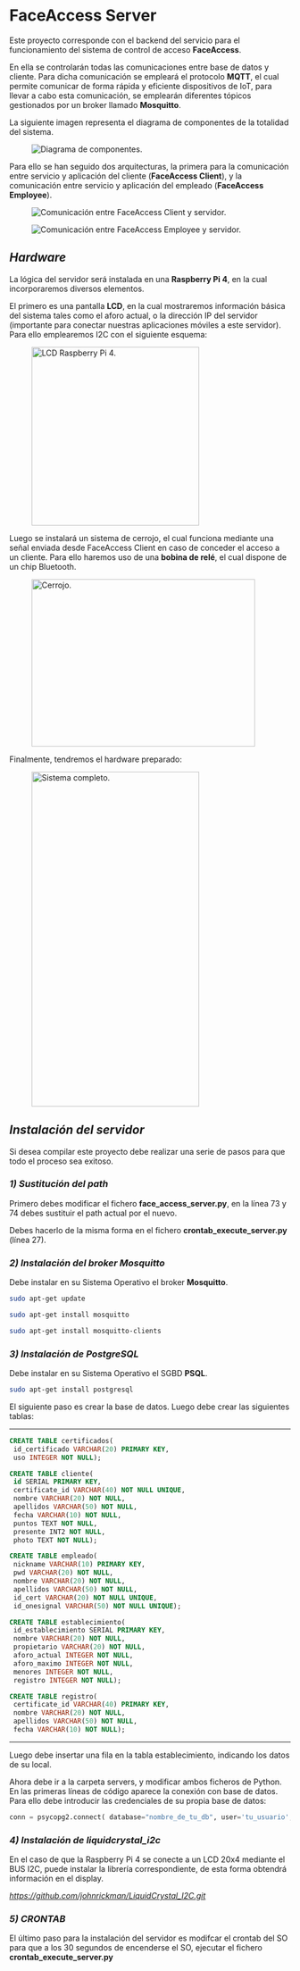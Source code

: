 # FaceAccess Server

Este proyecto corresponde con el backend del servicio para el funcionamiento del sistema de control de acceso **FaceAccess**.

En ella se controlarán todas las comunicaciones entre base de datos y cliente. Para dicha comunicación se empleará el protocolo **MQTT**, el cual permite comunicar de forma rápida y eficiente dispositivos de IoT, para llevar a cabo esta comunicación, se emplearán diferentes tópicos gestionados por un broker llamado **Mosquitto**. 

La siguiente imagen representa el diagrama de componentes de la totalidad del sistema.

<figure>
  <img
  src="./photos/components.png"
  alt="Diagrama de componentes.">
</figure>

Para ello se han seguido dos arquitecturas, la primera para la comunicación entre servicio y aplicación del cliente (**FaceAccess Client**), y la comunicación entre servicio y aplicación del empleado (**FaceAccess Employee**).

<figure>
  <img
  src="./photos/arch1.png"
  alt="Comunicación entre FaceAccess Client y servidor.">
</figure>


<figure>
  <img
  src="./photos/arch2.png"
  alt="Comunicación entre FaceAccess Employee y servidor.">
</figure>

## *Hardware*

La lógica del servidor será instalada en una **Raspberry Pi 4**, en la cual incorporaremos diversos elementos.

El primero es una pantalla **LCD**, en la cual mostraremos información básica del sistema tales como el aforo actual, o la dirección IP del servidor (importante para conectar nuestras aplicaciones móviles a este servidor). Para ello emplearemos I2C con el siguiente esquema:

<figure>
  <img
  src="./photos/lcd.png"
  width="300" height="320"
  alt="LCD Raspberry Pi 4.">
</figure>

Luego se instalará un sistema de cerrojo, el cual funciona mediante una señal enviada desde FaceAccess Client en caso de conceder el acceso a un cliente. Para ello haremos uso de una **bobina de relé**, el cual dispone de un chip Bluetooth.

<figure>
  <img
  src="./photos/lock.png"
  width="400" height="300"
  alt="Cerrojo.">
</figure>

Finalmente, tendremos el hardware preparado:

<figure>
  <img
  src="./photos/total.png"
  width="300" height="600"
  alt="Sistema completo.">
</figure>

## *Instalación del servidor*

Si desea compilar este proyecto debe realizar una serie de pasos para que todo el proceso sea exitoso.

### *1) Sustitución del path*

Primero debes modificar el fichero **face_access_server.py**, en la línea 73 y 74 debes sustituir el path actual por el nuevo.

Debes hacerlo de la misma forma en el fichero **crontab_execute_server.py** (línea 27).

### *2) Instalación del broker Mosquitto*

Debe instalar en su Sistema Operativo el broker **Mosquitto**.

   ```sh
   sudo apt-get update

   sudo apt-get install mosquitto

   sudo apt-get install mosquitto-clients
   ```

### *3) Instalación de PostgreSQL*

Debe instalar en su Sistema Operativo el SGBD **PSQL**.

   ```sh
   sudo apt-get install postgresql
   ```

El siguiente paso es crear la base de datos. Luego debe crear las siguientes tablas:

----------------------------------------------------

   ```sql
   CREATE TABLE certificados(
    id_certificado VARCHAR(20) PRIMARY KEY,
    uso INTEGER NOT NULL);

   CREATE TABLE cliente(
    id SERIAL PRIMARY KEY,
    certificate_id VARCHAR(40) NOT NULL UNIQUE,
    nombre VARCHAR(20) NOT NULL,
    apellidos VARCHAR(50) NOT NULL,
    fecha VARCHAR(10) NOT NULL,
    puntos TEXT NOT NULL,
    presente INT2 NOT NULL,
    photo TEXT NOT NULL);

   CREATE TABLE empleado(
    nickname VARCHAR(10) PRIMARY KEY,
    pwd VARCHAR(20) NOT NULL,
    nombre VARCHAR(20) NOT NULL,
    apellidos VARCHAR(50) NOT NULL,
    id_cert VARCHAR(20) NOT NULL UNIQUE,
    id_onesignal VARCHAR(50) NOT NULL UNIQUE);

   CREATE TABLE establecimiento(
    id_establecimiento SERIAL PRIMARY KEY,
    nombre VARCHAR(20) NOT NULL,
    propietario VARCHAR(20) NOT NULL,
    aforo_actual INTEGER NOT NULL,
    aforo_maximo INTEGER NOT NULL,
    menores INTEGER NOT NULL,
    registro INTEGER NOT NULL);

   CREATE TABLE registro(
    certificate_id VARCHAR(40) PRIMARY KEY,
    nombre VARCHAR(20) NOT NULL,
    apellidos VARCHAR(50) NOT NULL,
    fecha VARCHAR(10) NOT NULL);
   ```

----------------------------------------------------

Luego debe insertar una fila en la tabla establecimiento, indicando los datos de su local.

Ahora debe ir a la carpeta servers, y modificar ambos ficheros de Python. En las primeras líneas de código aparece la conexión con base de datos. Para ello debe introducir las credenciales de su propia base de datos:

   ```py
   conn = psycopg2.connect( database="nombre_de_tu_db", user='tu_usuario', password='tu_password', host='localhost', port= '5432')
   ```

### *4) Instalación de liquidcrystal_i2c*

En el caso de que la Raspberry Pi 4 se conecte a un LCD 20x4 mediante el BUS I2C, puede instalar la librería correspondiente, de esta forma obtendrá información en el display.

*https://github.com/johnrickman/LiquidCrystal_I2C.git*


### *5) CRONTAB*

El último paso para la instalación del servidor es modifcar el crontab del SO para que a los 30 segundos de encenderse el SO, ejecutar el fichero **crontab_execute_server.py**
